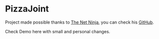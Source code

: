 # PizzaJoint

Project made possible thanks to [The Net Ninja](https://www.youtube.com/TheNetNinja), you can check his [GitHub](https://github.com/iamshaunjp).

Check Demo here with small and personal changes.